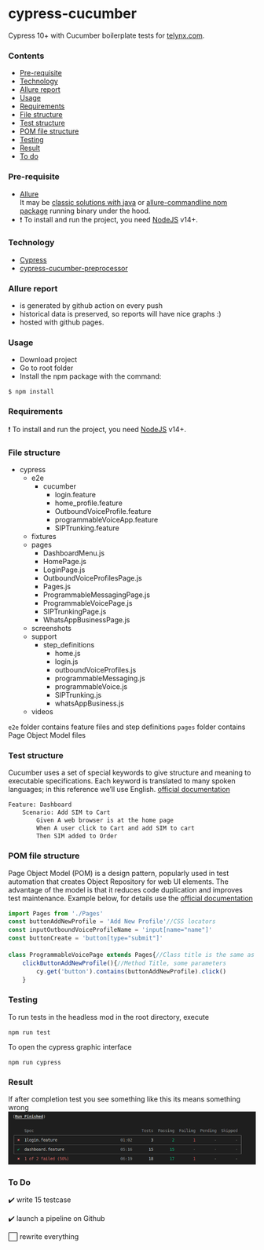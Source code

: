 
# cypress-cucumber
Cypress 10+ with Cucumber boilerplate tests for [telynx.com](https://telnyx.com/).

### Contents
- [Pre-requisite](#Pre-requisite)
- [Technology](#Technology)
- [Allure report](#allure-report)
- [Usage](#Usage)
- [Requirements](#Requirements)
- [File structure](#file-structure)
- [Test structure](#test-structure)
- [POM file structure](#pom-file-structure)
- [Testing](#Testing)
- [Result](#Result)
- [To do](#to-do)

### Pre-requisite

-   [Allure](https://docs.qameta.io/allure/#_get_started)  
    It may be [classic solutions with java](https://github.com/allure-framework/allure2#download) or [allure-commandline npm package](https://www.npmjs.com/package/allure-commandline) running binary under the hood.
-   :exclamation: To install and run the project, you need [NodeJS](https://nodejs.org/) v14+.

### Technology
- [Cypress](https://docs.cypress.io/)
- [cypress-cucumber-preprocessor](https://github.com/badeball/cypress-cucumber-preprocessor)

### Allure report

-   is generated by github action on every push
-   historical data is preserved, so reports will have nice graphs :)
-   hosted with github pages.

### Usage
- Download project
- Go to root folder
- Install the npm package with the command:

```
$ npm install
```

### Requirements
 :exclamation: To install and run the project, you need [NodeJS](https://nodejs.org/) v14+.

### File structure
- cypress    
    - e2e 
        - cucumber
            - login.feature
            - home_profile.feature 
            - OutboundVoiceProfile.feature
            - programmableVoiceApp.feature
            - SIPTrunking.feature
    - fixtures  
    - pages  
        - DashboardMenu.js
        - HomePage.js
        - LoginPage.js
        - OutboundVoiceProfilesPage.js
        - Pages.js
        - ProgrammableMessagingPage.js
        - ProgrammableVoicePage.js
        - SIPTrunkingPage.js
        - WhatsAppBusinessPage.js
    - screenshots  
    - support
        - step_definitions
            - home.js
            - login.js
            - outboundVoiceProfiles.js
            - programmableMessaging.js
            - programmableVoice.js
            - SIPTrunking.js
            - whatsAppBusiness.js
    - videos

`e2e` folder contains feature files and step definitions
`pages` folder contains Page Object Model files

 ### Test structure
Cucumber uses a set of special keywords to give structure and meaning to executable specifications. Each keyword is translated to many spoken languages; in this reference we’ll use English. [official documentation](https://cucumber.io/docs/gherkin/reference/)

```feature
Feature: Dashboard
    Scenario: Add SIM to Cart
        Given A web browser is at the home page
        When A user click to Cart and add SIM to cart
        Then SIM added to Order
```
### POM file structure
Page Object Model (POM) is a design pattern, popularly used in test automation that creates Object Repository for web UI elements. The advantage of the model is that it reduces code duplication and improves test maintenance. Example below, for details use the [official documentation](https://docs.cypress.io/guides/end-to-end-testing/protractor-to-cypress#Cypress-with-Page-Objects)
```js
import Pages from './Pages'
const buttonAddNewProfile = 'Add New Profile'//CSS locators
const inputOutboundVoiceProfileName = 'input[name="name"]'
const buttonCreate = 'button[type="submit"]'

class ProgrammableVoicePage extends Pages{//Сlass title is the same as the page 
    clickButtonAddNewProfile(){//Method Title, some parameters 
        cy.get('button').contains(buttonAddNewProfile).click()
    }
```
### Testing
To run tests in the headless mod in the root directory, execute
```
npm run test
```
To open the cypress graphic interface
```
npm run cypress
```
### Result
If after completion test you  see something like this its means something wrong
![cypress cucumger result](https://github.com/Cryzalis/cypress-cucumber/blob/main/cypress-cucumber-result.png)
### To Do
:heavy_check_mark: write 15 testcase

:heavy_check_mark: launch a pipeline on Github

:white_large_square: rewrite everything
